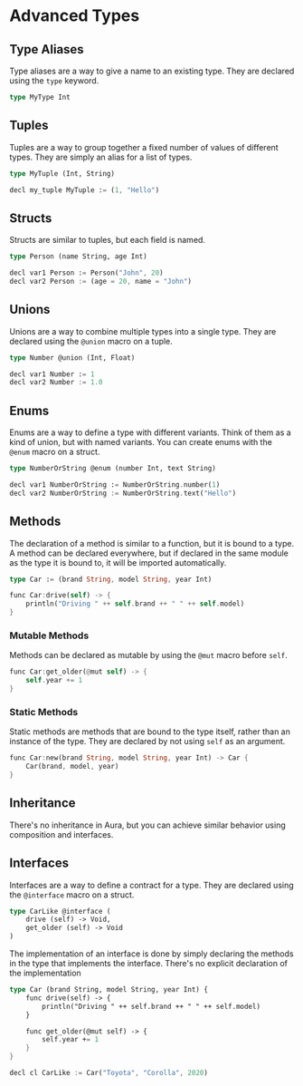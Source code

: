 # Advanced Types

## Type Aliases

Type aliases are a way to give a name to an existing type. They are declared using the `type` keyword.

```rs
type MyType Int
```

## Tuples

Tuples are a way to group together a fixed number of values of different types. They are simply an alias for a list of types.

```rs
type MyTuple (Int, String)

decl my_tuple MyTuple := (1, "Hello")
```

## Structs

Structs are similar to tuples, but each field is named.

```rs
type Person (name String, age Int)

decl var1 Person := Person("John", 20)
decl var2 Person := (age = 20, name = "John")
```

## Unions

Unions are a way to combine multiple types into a single type. They are declared using the `@union` macro on a tuple.

```rs
type Number @union (Int, Float)

decl var1 Number := 1
decl var2 Number := 1.0
```

## Enums

Enums are a way to define a type with different variants. Think of them as a kind of union, but with named variants. You can create enums with the `@enum` macro on a struct.

```rs
type NumberOrString @enum (number Int, text String)

decl var1 NumberOrString := NumberOrString.number(1)
decl var2 NumberOrString := NumberOrString.text("Hello")
```

## Methods

The declaration of a method is similar to a function, but it is bound to a type. A method can be declared everywhere, but if declared in the same module as the type it is bound to, it will be imported automatically.

```rs
type Car := (brand String, model String, year Int)

func Car:drive(self) -> {
    println("Driving " ++ self.brand ++ " " ++ self.model)
}
```

### Mutable Methods

Methods can be declared as mutable by using the `@mut` macro before `self`.

```rs
func Car:get_older(@mut self) -> {
    self.year += 1
}
```

### Static Methods

Static methods are methods that are bound to the type itself, rather than an instance of the type. They are declared by not using `self` as an argument.

```rs
func Car:new(brand String, model String, year Int) -> Car {
    Car(brand, model, year)
}
```

## Inheritance

There's no inheritance in Aura, but you can achieve similar behavior using composition and interfaces.

## Interfaces

Interfaces are a way to define a contract for a type. They are declared using the `@interface` macro on a struct.

```rs
type CarLike @interface (
    drive (self) -> Void,
    get_older (self) -> Void
)
```

The implementation of an interface is done by simply declaring the methods in the type that implements the interface. There's no explicit declaration of the implementation

```rs
type Car (brand String, model String, year Int) {
    func drive(self) -> {
        println("Driving " ++ self.brand ++ " " ++ self.model)
    }

    func get_older(@mut self) -> {
        self.year += 1
    }
}

decl cl CarLike := Car("Toyota", "Corolla", 2020)
```

